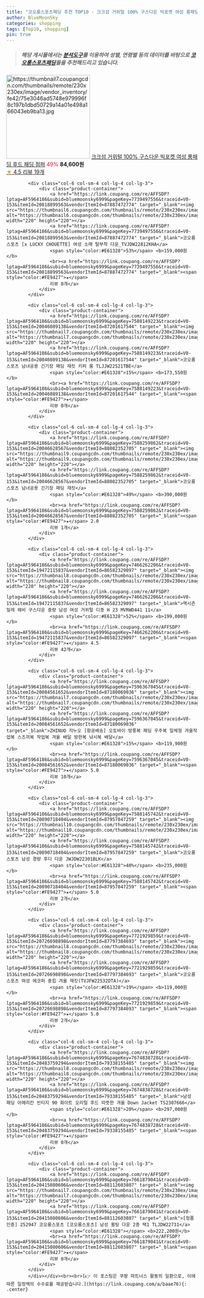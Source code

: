 ```yaml
---
title: "코오롱스포츠패딩 추천 TOP10 - 크크섬 거위털 100% 구스다운 빅포켓 여성 롱패딩 후드 패딩 점퍼"
author: BlueMoonSky
categories: shopping
tags: [Top10, shopping]
pin: true
---
```


> ##### 해당 게시물에서는 [**분석도구**](https://itemscout.io/)를 이용하여 **성별**, **연령별** 등의 데이터를 바탕으로 [**코오롱스포츠패딩**](https://link.coupang.com/a/baae76)들을 추천해드리고 있습니다.
<div class="container"><div class="row">
            <div class="col-6 col-sm-4 col-lg-4 col-lg-3">
                <div class="product-container">
                    <a href="https://link.coupang.com/re/AFFSDP?lptag=AF5964186&subid=bluemoonsky6999&pageKey=7704194420&traceid=V0-153&itemId=20634922128&vendorItemId=87708835522" target="_blank"><img src="https://thumbnail7.coupangcdn.com/thumbnails/remote/230x230ex/image/vendor_inventory/fe42/75e3046ad5748e979996f8c197b1dbd50729a14a01e498a166043eb9ba13.jpg" alt="https://thumbnail7.coupangcdn.com/thumbnails/remote/230x230ex/image/vendor_inventory/fe42/75e3046ad5748e979996f8c197b1dbd50729a14a01e498a166043eb9ba13.jpg" width="220" height="220"></a>
                    <a href="https://link.coupang.com/re/AFFSDP?lptag=AF5964186&subid=bluemoonsky6999&pageKey=7704194420&traceid=V0-153&itemId=20634922128&vendorItemId=87708835522" target="_blank">크크섬 거위털 100% 구스다운 빅포켓 여성 롱패딩 후드 패딩 점퍼</a>
                    <span style="color:#E61328">49%</span> <b>84,600원</b>
                    <br><a href="https://link.coupang.com/re/AFFSDP?lptag=AF5964186&subid=bluemoonsky6999&pageKey=7704194420&traceid=V0-153&itemId=20634922128&vendorItemId=87708835522" target="_blank"><span style="color:#FE9427">★</span> 4.5
                    리뷰 19개</a>
                </div>
            </div>
            
            <div class="col-6 col-sm-4 col-lg-4 col-lg-3">
                <div class="product-container">
                    <a href="https://link.coupang.com/re/AFFSDP?lptag=AF5964186&subid=bluemoonsky6999&pageKey=7739497556&traceid=V0-153&itemId=20818899563&vendorItemId=87887472774" target="_blank"><img src="https://thumbnail6.coupangcdn.com/thumbnails/remote/230x230ex/image/vendor_inventory/8b76/2889b6371dcae9568c87d4939ffad86c3d42f2200bc59a72583e04f2c60b.jpg" alt="https://thumbnail6.coupangcdn.com/thumbnails/remote/230x230ex/image/vendor_inventory/8b76/2889b6371dcae9568c87d4939ffad86c3d42f2200bc59a72583e04f2c60b.jpg" width="220" height="220"></a>
                    <a href="https://link.coupang.com/re/AFFSDP?lptag=AF5964186&subid=bluemoonsky6999&pageKey=7739497556&traceid=V0-153&itemId=20818899563&vendorItemId=87887472774" target="_blank">코오롱스포츠 [x LUCKY CHOUETTE] 여성 소매 탈부착 다운_TVJDW22812KHA</a>
                    <span style="color:#E61328">53%</span> <b>159,000원</b>
                    <br><a href="https://link.coupang.com/re/AFFSDP?lptag=AF5964186&subid=bluemoonsky6999&pageKey=7739497556&traceid=V0-153&itemId=20818899563&vendorItemId=87887472774" target="_blank"><span style="color:#FE9427">★</span> 
                    리뷰 0개</a>
                </div>
            </div>
            
            <div class="col-6 col-sm-4 col-lg-4 col-lg-3">
                <div class="product-container">
                    <a href="https://link.coupang.com/re/AFFSDP?lptag=AF5964186&subid=bluemoonsky6999&pageKey=7588149223&traceid=V0-153&itemId=20046089138&vendorItemId=87201617544" target="_blank"><img src="https://thumbnail7.coupangcdn.com/thumbnails/remote/230x230ex/image/vendor_inventory/a029/71e45c3bb093ecde6bd5d5d966900c0b744ed9f5a3122ef2bded25efe6ce.jpg" alt="https://thumbnail7.coupangcdn.com/thumbnails/remote/230x230ex/image/vendor_inventory/a029/71e45c3bb093ecde6bd5d5d966900c0b744ed9f5a3122ef2bded25efe6ce.jpg" width="220" height="220"></a>
                    <a href="https://link.coupang.com/re/AFFSDP?lptag=AF5964186&subid=bluemoonsky6999&pageKey=7588149223&traceid=V0-153&itemId=20046089138&vendorItemId=87201617544" target="_blank">코오롱스포츠 남녀공용 긴기장 패딩 재킷 키퍼 롱 TLJJW22521TBE</a>
                    <span style="color:#E61328">15%</span> <b>173,550원</b>
                    <br><a href="https://link.coupang.com/re/AFFSDP?lptag=AF5964186&subid=bluemoonsky6999&pageKey=7588149223&traceid=V0-153&itemId=20046089138&vendorItemId=87201617544" target="_blank"><span style="color:#FE9427">★</span> 
                    리뷰 0개</a>
                </div>
            </div>
            
            <div class="col-6 col-sm-4 col-lg-4 col-lg-3">
                <div class="product-container">
                    <a href="https://link.coupang.com/re/AFFSDP?lptag=AF5964186&subid=bluemoonsky6999&pageKey=7588259862&traceid=V0-153&itemId=20046628567&vendorItemId=88082352705" target="_blank"><img src="https://thumbnail9.coupangcdn.com/thumbnails/remote/230x230ex/image/vendor_inventory/6485/d48eadeb1aef7c4d26c2dda184b0ca7883312f15e5526a18441fe75e6077.jpg" alt="https://thumbnail9.coupangcdn.com/thumbnails/remote/230x230ex/image/vendor_inventory/6485/d48eadeb1aef7c4d26c2dda184b0ca7883312f15e5526a18441fe75e6077.jpg" width="220" height="220"></a>
                    <a href="https://link.coupang.com/re/AFFSDP?lptag=AF5964186&subid=bluemoonsky6999&pageKey=7588259862&traceid=V0-153&itemId=20046628567&vendorItemId=88082352705" target="_blank">코오롱스포츠 남녀공용 긴기장 패딩 재킷</a>
                    <span style="color:#E61328">49%</span> <b>390,000원</b>
                    <br><a href="https://link.coupang.com/re/AFFSDP?lptag=AF5964186&subid=bluemoonsky6999&pageKey=7588259862&traceid=V0-153&itemId=20046628567&vendorItemId=88082352705" target="_blank"><span style="color:#FE9427">★</span> 2.0
                    리뷰 1개</a>
                </div>
            </div>
            
            <div class="col-6 col-sm-4 col-lg-4 col-lg-3">
                <div class="product-container">
                    <a href="https://link.coupang.com/re/AFFSDP?lptag=AF5964186&subid=bluemoonsky6999&pageKey=7466262206&traceid=V0-153&itemId=19472115837&vendorItemId=86582329097" target="_blank"><img src="https://thumbnail8.coupangcdn.com/thumbnails/remote/230x230ex/image/vendor_inventory/0b82/48163d7a1f564a6b2ab41940eac933ddb23aac3514c01d41f2b31fd1cdd3.JPG" alt="https://thumbnail8.coupangcdn.com/thumbnails/remote/230x230ex/image/vendor_inventory/0b82/48163d7a1f564a6b2ab41940eac933ddb23aac3514c01d41f2b31fd1cdd3.JPG" width="220" height="220"></a>
                    <a href="https://link.coupang.com/re/AFFSDP?lptag=AF5964186&subid=bluemoonsky6999&pageKey=7466262206&traceid=V0-153&itemId=19472115837&vendorItemId=86582329097" target="_blank">역시즌 밀레 헤비 구스다운 중량 남성 여성 거위털 디종 H 23 MVRWD441 11</a>
                    <span style="color:#E61328">52%</span> <b>199,000원</b>
                    <br><a href="https://link.coupang.com/re/AFFSDP?lptag=AF5964186&subid=bluemoonsky6999&pageKey=7466262206&traceid=V0-153&itemId=19472115837&vendorItemId=86582329097" target="_blank"><span style="color:#FE9427">★</span> 4.5
                    리뷰 42개</a>
                </div>
            </div>
            
            <div class="col-6 col-sm-4 col-lg-4 col-lg-3">
                <div class="product-container">
                    <a href="https://link.coupang.com/re/AFFSDP?lptag=AF5964186&subid=bluemoonsky6999&pageKey=7596367045&traceid=V0-153&itemId=20084561652&vendorItemId=87180069036" target="_blank"><img src="https://thumbnail7.coupangcdn.com/thumbnails/remote/230x230ex/image/vendor_inventory/9fc7/c671fb19922672bbe6fb6f029a8a1337de579b22c881c6bc1ff5f4937830.jpg" alt="https://thumbnail7.coupangcdn.com/thumbnails/remote/230x230ex/image/vendor_inventory/9fc7/c671fb19922672bbe6fb6f029a8a1337de579b22c881c6bc1ff5f4937830.jpg" width="220" height="220"></a>
                    <a href="https://link.coupang.com/re/AFFSDP?lptag=AF5964186&subid=bluemoonsky6999&pageKey=7596367045&traceid=V0-153&itemId=20084561652&vendorItemId=87180069036" target="_blank">ZHINUO 지누오 [항공배송] 오토바이 방풍복 패딩 우주복 일체형 겨울작업복 스즈끼복 작업복 겨울 배달 방한복 낚시복 배달</a>
                    <span style="color:#E61328">15%</span> <b>119,900원</b>
                    <br><a href="https://link.coupang.com/re/AFFSDP?lptag=AF5964186&subid=bluemoonsky6999&pageKey=7596367045&traceid=V0-153&itemId=20084561652&vendorItemId=87180069036" target="_blank"><span style="color:#FE9427">★</span> 5.0
                    리뷰 10개</a>
                </div>
            </div>
            
            <div class="col-6 col-sm-4 col-lg-4 col-lg-3">
                <div class="product-container">
                    <a href="https://link.coupang.com/re/AFFSDP?lptag=AF5964186&subid=bluemoonsky6999&pageKey=7588145742&traceid=V0-153&itemId=20890718404&vendorItemId=87957847259" target="_blank"><img src="https://thumbnail10.coupangcdn.com/thumbnails/remote/230x230ex/image/vendor_inventory/9979/f8a0da9bf9c396524574489ef379df55eccabb9a08db6b5e325be25be45e.jpg" alt="https://thumbnail10.coupangcdn.com/thumbnails/remote/230x230ex/image/vendor_inventory/9979/f8a0da9bf9c396524574489ef379df55eccabb9a08db6b5e325be25be45e.jpg" width="220" height="220"></a>
                    <a href="https://link.coupang.com/re/AFFSDP?lptag=AF5964186&subid=bluemoonsky6999&pageKey=7588145742&traceid=V0-153&itemId=20890718404&vendorItemId=87957847259" target="_blank">코오롱스포츠 남성 경량 후디 다운 JWJDW22301BLK</a>
                    <span style="color:#E61328">40%</span> <b>235,000원</b>
                    <br><a href="https://link.coupang.com/re/AFFSDP?lptag=AF5964186&subid=bluemoonsky6999&pageKey=7588145742&traceid=V0-153&itemId=20890718404&vendorItemId=87957847259" target="_blank"><span style="color:#FE9427">★</span> 5.0
                    리뷰 2개</a>
                </div>
            </div>
            
            <div class="col-6 col-sm-4 col-lg-4 col-lg-3">
                <div class="product-container">
                    <a href="https://link.coupang.com/re/AFFSDP?lptag=AF5964186&subid=bluemoonsky6999&pageKey=7721929859&traceid=V0-153&itemId=20726698898&vendorItemId=87797384693" target="_blank"><img src="https://thumbnail8.coupangcdn.com/thumbnails/remote/230x230ex/image/vendor_inventory/e7bc/4b77e516a5c13573536594a42b65e46495a3745398964c97d4da69460f2e.jpg" alt="https://thumbnail8.coupangcdn.com/thumbnails/remote/230x230ex/image/vendor_inventory/e7bc/4b77e516a5c13573536594a42b65e46495a3745398964c97d4da69460f2e.jpg" width="220" height="220"></a>
                    <a href="https://link.coupang.com/re/AFFSDP?lptag=AF5964186&subid=bluemoonsky6999&pageKey=7721929859&traceid=V0-153&itemId=20726698898&vendorItemId=87797384693" target="_blank">코오롱스포츠 여성 에코퍼 중힙 겨울 재킷(TVJFW22532DTA)</a>
                    <span style="color:#E61328">19%</span> <b>119,000원</b>
                    <br><a href="https://link.coupang.com/re/AFFSDP?lptag=AF5964186&subid=bluemoonsky6999&pageKey=7721929859&traceid=V0-153&itemId=20726698898&vendorItemId=87797384693" target="_blank"><span style="color:#FE9427">★</span> 5.0
                    리뷰 2개</a>
                </div>
            </div>
            
            <div class="col-6 col-sm-4 col-lg-4 col-lg-3">
                <div class="product-container">
                    <a href="https://link.coupang.com/re/AFFSDP?lptag=AF5964186&subid=bluemoonsky6999&pageKey=7674838728&traceid=V0-153&itemId=20483759294&vendorItemId=79338155485" target="_blank"><img src="https://thumbnail8.coupangcdn.com/thumbnails/remote/230x230ex/image/vendor_inventory/8f62/ce69f7488ef3da101081e85f7e915e7d4ff8798f16c7cac85b1755faa3f5.jpg" alt="https://thumbnail8.coupangcdn.com/thumbnails/remote/230x230ex/image/vendor_inventory/8f62/ce69f7488ef3da101081e85f7e915e7d4ff8798f16c7cac85b1755faa3f5.jpg" width="220" height="220"></a>
                    <a href="https://link.coupang.com/re/AFFSDP?lptag=AF5964186&subid=bluemoonsky6999&pageKey=7674838728&traceid=V0-153&itemId=20483759294&vendorItemId=79338155485" target="_blank">남성 패딩 아메리칸 빈티지 90 화이트 오리털 후드 따뜻한 겨울 Down Jacket TS2307666</a>
                    <span style="color:#E61328">20%</span> <b>297,000원</b>
                    <br><a href="https://link.coupang.com/re/AFFSDP?lptag=AF5964186&subid=bluemoonsky6999&pageKey=7674838728&traceid=V0-153&itemId=20483759294&vendorItemId=79338155485" target="_blank"><span style="color:#FE9427">★</span> 
                    리뷰 0개</a>
                </div>
            </div>
            
            <div class="col-6 col-sm-4 col-lg-4 col-lg-3">
                <div class="product-container">
                    <a href="https://link.coupang.com/re/AFFSDP?lptag=AF5964186&subid=bluemoonsky6999&pageKey=7661879041&traceid=V0-153&itemId=20415080606&vendorItemId=88112603807" target="_blank"><img src="https://thumbnail7.coupangcdn.com/thumbnails/remote/230x230ex/image/vendor_inventory/88a3/6bf39a6ebb1d24c455534231c5e14a3b475cfeb2b847d696634d7308de87.jpg" alt="https://thumbnail7.coupangcdn.com/thumbnails/remote/230x230ex/image/vendor_inventory/88a3/6bf39a6ebb1d24c455534231c5e14a3b475cfeb2b847d696634d7308de87.jpg" width="220" height="220"></a>
                    <a href="https://link.coupang.com/re/AFFSDP?lptag=AF5964186&subid=bluemoonsky6999&pageKey=7661879041&traceid=V0-153&itemId=20415080606&vendorItemId=88112603807" target="_blank">[정품인증] 252947 코오롱스포츠 [코오롱스포츠] 남성 퀼팅 다운 2종 택1 TLJDW22731</a>
                    <span style="color:#E61328"></span> <b>222,200원</b>
                    <br><a href="https://link.coupang.com/re/AFFSDP?lptag=AF5964186&subid=bluemoonsky6999&pageKey=7661879041&traceid=V0-153&itemId=20415080606&vendorItemId=88112603807" target="_blank"><span style="color:#FE9427">★</span> 
                    리뷰 0개</a>
                </div>
            </div>
            </div></div><br><br>[👉 이 포스팅은 쿠팡 파트너스 활동의 일환으로, 이에 따른 일정액의 수수료를 제공받습니다.](https://link.coupang.com/a/baae76){: .center}